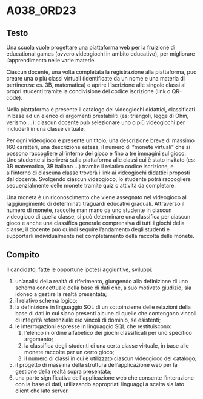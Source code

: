 # A038_ORD23

## Testo

Una scuola vuole progettare una piattaforma web per la fruizione di educational games (ovvero videogiochi in ambito educativo), per migliorare l’apprendimento nelle varie materie.

Ciascun docente, una volta completata la registrazione alla piattaforma, può creare una o più classi virtuali (identificate da un nome e una materia di pertinenza: es. 3B, matematica) e aprire l’iscrizione alle singole classi ai propri studenti tramite la condivisione del codice iscrizione (link o QR-code).

Nella piattaforma è presente il catalogo dei videogiochi didattici, classificati in base ad un elenco di argomenti prestabiliti (es: triangoli, legge di Ohm, verismo …): ciascun docente può selezionare uno o più videogiochi per includerli in una classe virtuale.

Per ogni videogioco è presente un titolo, una descrizione breve di massimo 160 caratteri, una descrizione estesa, il numero di “monete virtuali” che si possono raccogliere all’interno del gioco e fino a tre immagini sul gioco. Uno studente si iscriverà sulla piattaforma alle classi cui è stato invitato (es: 3B matematica, 3B italiano ...) tramite il relativo codice iscrizione, e all’interno di ciascuna classe troverà i link ai videogiochi didattici proposti dal docente. Svolgendo ciascun videogioco, lo studente potrà raccogliere sequenzialmente delle monete tramite quiz o attività da completare.

Una moneta è un riconoscimento che viene assegnato nel videogioco al raggiungimento di determinati traguardi educativi graduali. Attraverso il numero di monete, raccolte man mano da uno studente in ciascun videogioco di quella classe, si può determinare una classifica per ciascun gioco e anche una classifica generale comprensiva di tutti i giochi della classe; il docente può quindi seguire l’andamento degli studenti e supportarli individualmente nel completamento della raccolta delle monete.

## Compito

Il candidato, fatte le opportune ipotesi aggiuntive, sviluppi:

1. un’analisi della realtà di riferimento, giungendo alla definizione di uno schema concettuale della base di dati che, a suo motivato giudizio, sia idoneo a gestire la realtà presentata;
2. il relativo schema logico;
3. la definizione in linguaggio SQL di un sottoinsieme delle relazioni della base di dati in cui siano presenti alcune di quelle che contengono vincoli di integrità referenziale e/o vincoli di dominio, se esistenti;
4. le interrogazioni espresse in linguaggio SQL che restituiscono:
   1. l’elenco in ordine alfabetico dei giochi classificati per uno specifico argomento;
   2. la classifica degli studenti di una certa classe virtuale, in base alle monete raccolte per un certo gioco;
   3. il numero di classi in cui è utilizzato ciascun videogioco del catalogo;
5. il progetto di massima della struttura dell’applicazione web per la gestione della realtà sopra presentata;
6. una parte significativa dell'applicazione web che consente l’interazione con la base di dati, utilizzando appropriati linguaggi a scelta sia lato client che lato server.
